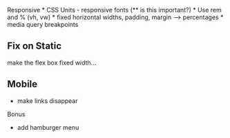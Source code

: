 


Responsive
    * CSS Units - responsive fonts (** is this important?)
        * Use rem and % (vh, vw)
    * fixed horizontal widths, padding, margin --> percentages
    * media query breakpoints


## Fix on Static
make the flex box fixed width...



## Mobile
* make links disappear


Bonus
* add hamburger menu
